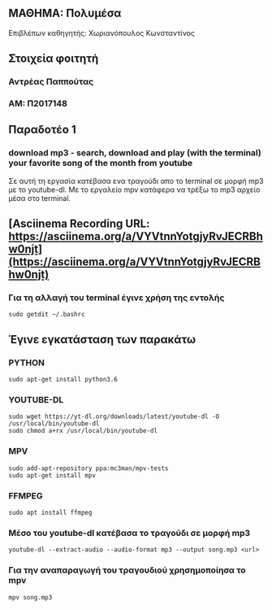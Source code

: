 ## ΜΑΘΗΜΑ: Πολυμέσα  
Επιβλέπων καθηγητής: Χωριανόπουλος Κωνσταντίνος 

## Στοιχεία φοιτητή  
### Αντρέας Παππούτας
### ΑΜ: Π2017148

## Παραδοτέο 1
### download mp3 - search, download and play (with the terminal) your favorite song of the month from youtube

Σε αυτή τη εργασία κατέβασα ενα τραγούδι απο το terminal σε μορφή mp3 με το youtube-dl. Με το εργαλείο mpv κατάφερα να 
τρέξω το mp3 αρχείο μέσα στο terminal.

## [Asciinema Recording URL: https://asciinema.org/a/VYVtnnYotgjyRvJECRBhw0njt](https://asciinema.org/a/VYVtnnYotgjyRvJECRBhw0njt)

### Για τη αλλαγή του terminal έγινε χρήση της εντολής

```
sudo getdit ~/.bashrc
```
## Έγινε εγκατάσταση των παρακάτω

### PYTHON

```
sudo apt-get install python3.6
```

### YOUTUBE-DL

```
sudo wget https://yt-dl.org/downloads/latest/youtube-dl -O /usr/local/bin/youtube-dl
sudo chmod a+rx /usr/local/bin/youtube-dl
```


### MPV

```
sudo add-apt-repository ppa:mc3man/mpv-tests
sudo apt-get install mpv
```

### FFMPEG

```
sudo apt install ffmpeg
```

### Μέσο του youtube-dl κατέβασα το τραγούδι σε μορφή mp3

```
youtube-dl --extract-audio --audio-format mp3 --output song.mp3 <url>
```

### Για την αναπαραγωγή του τραγουδιού χρησημοποίησα το mpv

```
mpv song.mp3
```

